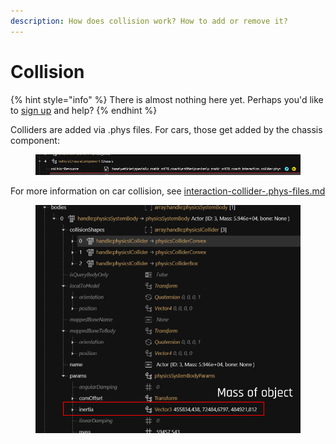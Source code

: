 ```yaml
---
description: How does collision work? How to add or remove it?
---
```


# Collision

{% hint style="info" %}
There is almost nothing here yet. Perhaps you'd like to [sign up](https://app.gitbook.com/invite/-MP5ijqI11FeeX7c8-N8/H70HZBOeUulIpkQnBLK7) and help?
{% endhint %}

Colliders are added via .phys files. For cars, those get added by the chassis component:&#x20;

<figure><img src="../../../.gitbook/assets/collision_component" alt=""><figcaption></figcaption></figure>

For more information on car collision, see [interaction-collider-.phys-files.md](../../../modding-guides/vehicles/boe6s-guide-new-car-from-a-to-z/interaction-collider-.phys-files.md "mention")

<figure><img src="../../../.gitbook/assets/physic_mass_collision.png" alt=""><figcaption></figcaption></figure>
